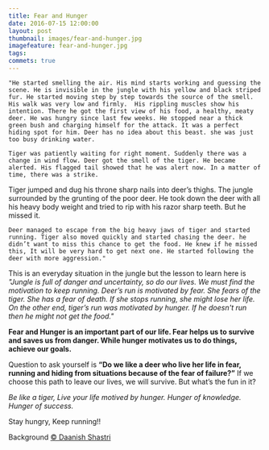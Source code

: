 ```yaml
---
title: Fear and Hunger
date: 2016-07-15 12:00:00 
layout: post 
thumbnail: images/fear-and-hunger.jpg
imagefeature: fear-and-hunger.jpg
tags:
commets: true
---
```


	"He started smelling the air. His mind starts working and guessing the scene. He is invisible in the jungle with his yellow and black striped fur. He started moving step by step towards the source of the smell.  His walk was very low and firmly.  His rippling muscles show his intention. There he got the first view of his food, a healthy, meaty deer. He was hungry since last few weeks. He stopped near a thick green bush and charging himself for the attack. It was a perfect hiding spot for him. Deer has no idea about this beast. she was just too busy drinking water.  

	Tiger was patiently waiting for right moment. Suddenly there was a change in wind flow. Deer got the smell of the tiger. He became alerted. His flagged tail showed that he was alert now. In a matter of time, there was a strike.
Tiger jumped and dug his throne sharp nails into deer’s thighs. The jungle surrounded by the grunting of the poor deer. He took down the deer with all his heavy body weight and tried to rip with his razor sharp teeth. But he missed it. 

	Deer managed to escape from the big heavy jaws of tiger and started running. Tiger also moved quickly and started chasing the deer. he didn’t want to miss this chance to get the food. He knew if he missed this, It will be very hard to get next one. He started following the deer with more aggression."


This is an everyday situation in the jungle but the lesson to learn here is _"Jungle is full of danger and uncertainty, so do our lives. We must find the motivation to keep running. Deer’s run is motivated by fear. She fears of the tiger. She has a fear of death. If she stops running, she might lose her life. On the other end, tiger’s run was motivated by hunger. If he doesn't run then he might not get the food."_


__Fear and Hunger is an important part of our life. Fear helps us to survive and saves us from danger.  While hunger motivates us to do things, achieve our goals.__

Question to ask yourself is __“Do we like a deer who live her life in fear, running and hiding from situations because of the fear of failure?”__
If we choose this path to leave our lives, we will survive. But what’s the fun in it?

_Be like a tiger, Live your life motived by hunger. Hunger of knowledge. Hunger of success._ 
    
Stay hungry, Keep running!!

Background <a href='http://yourshot.nationalgeographic.com/photos/4684896/'>© Daanish Shastri</a>
